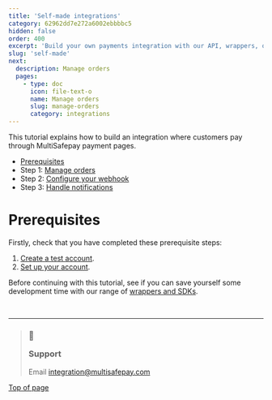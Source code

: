 ```yaml
---
title: 'Self-made integrations'
category: 62962dd7e272a6002ebbbbc5
hidden: false
order: 400
excerpt: 'Build your own payments integration with our API, wrappers, or SDKs.'
slug: 'self-made'
next:
  description: Manage orders
  pages:
    - type: doc
      icon: file-text-o
      name: Manage orders
      slug: manage-orders
      category: integrations
---
```


This tutorial explains how to build an integration where customers pay through MultiSafepay payment pages.

- [Prerequisites](#prerequisites)
- Step 1: [Manage orders](/docs/manage-orders/)
- Step 2: [Configure your webhook](/docs/configure-your-webhook/)
- Step 3: [Handle notifications](/docs/handle-notifications/)

# Prerequisites

Firstly, check that you have completed these prerequisite steps:

1. [Create a test account](/docs/getting-started-guide#1-create-a-free-test-account).
2. [Set up your account](/docs/getting-started-guide#2-set-up-your-account).

Before continuing with this tutorial, see if you can save yourself some development time with our range of [wrappers and SDKs](/docs/wrappers-sdks/).

<br>

---

<blockquote class="callout callout_info">
    <h3 class="callout-heading false">
        <span class="callout-icon">💬</span>
        <p>Support</p>
    </h3>
    <p>Email <a href="mailto:integration@multisafepay.com">integration@multisafepay.com</a></p>
</blockquote>

[Top of page](#)